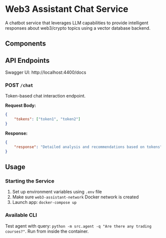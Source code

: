 # Web3 Assistant Chat Service

A chatbot service that leverages LLM capabilities to provide intelligent responses about web3/crypto topics using a vector database backend.

## Components

## API Endpoints
Swagger UI: http://localhost:4400/docs

### POST `/chat`
Token-based chat interaction endpoint.

**Request Body:**
```json
{
    "tokens": ["token1", "token2"]
}
```

**Response:**
```json
{
    "response": "Detailed analysis and recommendations based on tokens"
}
```

## Usage

### Starting the Service

1. Set up environment variables using `.env` file
2. Make sure `web3-assistant-network` Docker network is created
3. Launch app: `docker-compose up`

### Available CLI
Test agent with query: `python -m src.agent -q "Are there any trading courses?"`. Run from inside the container.
